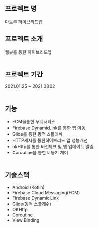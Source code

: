 ## 프로젝트 명
마트루 하이브리드앱

## 프로젝트 소개
웹뷰를 통한 하이브리드앱
<br><br>

## 프로젝트 기간
2021.01.25 ~ 2021 03.02<br><br>

## 기능
* FCM을통한 푸쉬서비스 
* Firebase DynamicLink를 통한 앱 이동 
* Glide를 통한 동적 스플래쉬 
* HTTP캐시를 통한하이브리드 앱 성능개선
* okHttp를 통한 버전체크 및 앱 업데이트 알림 
* Coroutine을 통한 비동기 제어
<br><br>



## 기술스택
* Android (Kotlin)
* Firebase Cloud Messaging(FCM)
* Firebase Dynamic Link
* Glide(동적 스플래쉬)
* OKHttp
* Coroutine 
* View Binding
<br><br>
